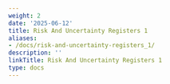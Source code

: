 ```yaml
---
weight: 2
date: '2025-06-12'
title: Risk And Uncertainty Registers 1
aliases:
- /docs/risk-and-uncertainty-registers_1/
description: ''
linkTitle: Risk And Uncertainty Registers 1
type: docs
---
```



